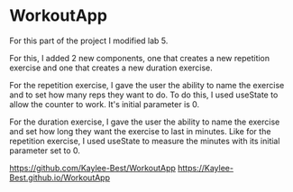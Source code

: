 # WorkoutApp

For this part of the project I modified lab 5.

For this, I added 2 new components, one that creates a new repetition exercise and one that creates a new duration exercise.

For the repetition exercise, I gave the user the ability to name the exercise and to set how many reps they want to do. To do this, I used useState to allow the counter to work. It's initial parameter is 0.

For the duration exercise, I gave the user the ability to name the exercise and set how long they want the exercise to last in minutes. Like for the repetition exercise, I used useState to measure the minutes with its initial parameter set to 0.

https://github.com/Kaylee-Best/WorkoutApp
https://Kaylee-Best.github.io/WorkoutApp

